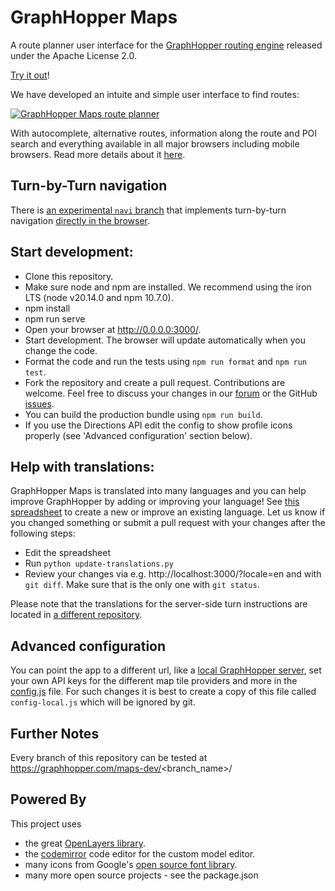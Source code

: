 # GraphHopper Maps

A route planner user interface for the [GraphHopper routing engine](https://github.com/graphhopper/graphhopper) released under the Apache License 2.0.

[Try it out](https://graphhopper.com/maps/)!

We have developed an intuite and simple user interface to find routes:

[![GraphHopper Maps route planner](https://www.graphhopper.com/wp-content/uploads/2023/03/gh-maps-202303.png)](https://graphhopper.com/maps/)

With autocomplete, alternative routes, information along the route and POI search and everything available in all major browsers including mobile browsers. Read more details about it [here](https://www.graphhopper.com/maps-route-planner/).

## Turn-by-Turn navigation

There is [an experimental `navi` branch](https://github.com/graphhopper/graphhopper-maps/tree/navi) that implements turn-by-turn navigation
[directly in the browser](https://navi.graphhopper.org).

## Start development:

 * Clone this repository.
 * Make sure node and npm are installed. We recommend using the iron LTS (node v20.14.0 and npm 10.7.0).
 * npm install
 * npm run serve
 * Open your browser at http://0.0.0.0:3000/.
 * Start development. The browser will update automatically when you change the code.
 * Format the code and run the tests using `npm run format` and `npm run test`.
 * Fork the repository and create a pull request. Contributions are welcome. Feel free to discuss your changes in our
   [forum](https://discuss.graphhopper.com/) or the GitHub [issues](https://github.com/graphhopper/graphhopper-maps/issues).
 * You can build the production bundle using `npm run build`.
 * If you use the Directions API edit the config to show profile icons properly (see 'Advanced configuration' section below).

## Help with translations:

GraphHopper Maps is translated into many languages and you can help improve GraphHopper by adding or improving your language! See [this spreadsheet](https://docs.google.com/spreadsheets/d/18z00Rbt6QvLIkayEV9P89vW9oU0QbTVsjRk9nz1CeFY/edit#gid=0)
to create a new or improve an existing language. Let us know if you changed something or submit a pull request with your changes after the following steps:

 * Edit the spreadsheet
 * Run `python update-translations.py`
 * Review your changes via e.g. http://localhost:3000/?locale=en and with `git diff`. Make sure that is the only one with `git status`.
 
Please note that the translations for the server-side turn instructions are located in [a different repository](https://github.com/graphhopper/graphhopper/blob/master/docs/core/translations.md).

## Advanced configuration

You can point the app to a different url, like a [local GraphHopper server](https://github.com/graphhopper/graphhopper), 
set your own API keys for the different map tile providers and more in the [config.js](./config.js) file. For such changes it is
best to create a copy of this file called `config-local.js` which will be ignored by git.

## Further Notes

Every branch of this repository can be tested at https://graphhopper.com/maps-dev/<branch_name>/

## Powered By

This project uses

 * the great [OpenLayers library](https://openlayers.org/).
 * the [codemirror](https://codemirror.net/) code editor for the custom model editor.
 * many icons from Google's [open source font library](https://fonts.google.com/icons).
 * many more open source projects - see the package.json
